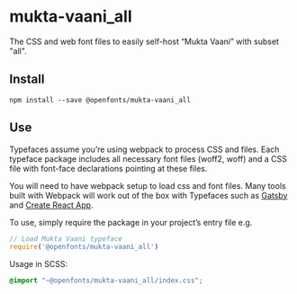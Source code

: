 
# mukta-vaani_all

The CSS and web font files to easily self-host “Mukta Vaani” with subset "all".

## Install

`npm install --save @openfonts/mukta-vaani_all`

## Use

Typefaces assume you’re using webpack to process CSS and files. Each typeface
package includes all necessary font files (woff2, woff) and a CSS file with
font-face declarations pointing at these files.

You will need to have webpack setup to load css and font files. Many tools built
with Webpack will work out of the box with Typefaces such as [Gatsby](https://github.com/gatsbyjs/gatsby)
and [Create React App](https://github.com/facebookincubator/create-react-app).

To use, simply require the package in your project’s entry file e.g.

```javascript
// Load Mukta Vaani typeface
require('@openfonts/mukta-vaani_all')
```

Usage in SCSS:
```scss
@import "~@openfonts/mukta-vaani_all/index.css";
```
